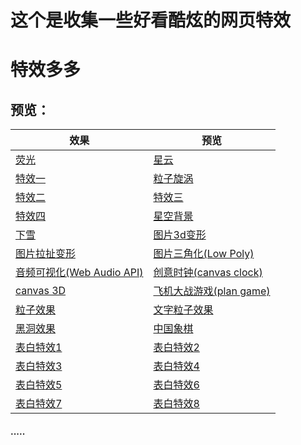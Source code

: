 # 这个是收集一些好看酷炫的网页特效
# 特效多多
## 预览：
|效果|预览|
|--|--|
| [荧光](https://rstyro.github.io/html5/fluorescence.html) |[星云](https://rstyro.github.io/html5/nebula.html)|
|[特效一](https://rstyro.github.io/html5/overflow.html)|[粒子旋涡](https://rstyro.github.io/html5/particleWhirlpool.html)|
|[特效二](https://rstyro.github.io/html5/whirlpool.html)|[特效三](https://rstyro.github.io/html5/three/index.html)|
|[特效四](https://rstyro.github.io/html5/randomDot/index.html)|[星空背景](https://rstyro.github.io/html5/starry.html)|
|[下雪](https://rstyro.github.io/html5/snow/index.html)|[图片3d变形](https://rstyro.github.io/html5/canvas的一些特效/src/Funny-demo/transform/demo2.html)|
|[图片拉扯变形](https://rstyro.github.io/html5/canvas的一些特效/src/Funny-demo/transform/demo1.html)|[图片三角化(Low Poly)](https://rstyro.github.io/html5/canvas的一些特效/src/Funny-demo/lowpoly/index.html)|
|[音频可视化(Web Audio API)](https://rstyro.github.io/html5/canvas的一些特效/src/Funny-demo/musicPlayer/index.html)|[创意时钟(canvas clock)](https://rstyro.github.io/html5/canvas的一些特效/src/Funny-demo/coolClock/index.html)|
|[canvas 3D](https://rstyro.github.io/html5/canvas的一些特效/src/3D-demo/3Dcubes.html)|[飞机大战游戏(plan game)](https://rstyro.github.io/html5/canvas的一些特效/src/Game-demo/planGame/index.html)|
|[粒子效果](https://rstyro.github.io/html5/canvas的一些特效/src/Particle-demo/orangutan/index.html)|[文字粒子效果](https://rstyro.github.io/html5/canvas的一些特效/src/Particle-demo/imgdata/controlImgData.html)|
|[黑洞效果](https://rstyro.github.io/html5/canvas的一些特效/src/Particle-demo/blackhole/blackhole.html)|[中国象棋](https://rstyro.github.io/html5/中国象棋/index.html)|
|[表白特效1](https://rstyro.github.io/html5/love/1)|[表白特效2](https://rstyro.github.io/html5/love/2)|
|[表白特效3](https://rstyro.github.io/html5/love/3)|[表白特效4](https://rstyro.github.io/html5/love/4)|
|[表白特效5](https://rstyro.github.io/html5/love/5)|[表白特效6](https://rstyro.github.io/html5/love/6)|
|[表白特效7](https://rstyro.github.io/html5/love/7)|[表白特效8](https://rstyro.github.io/html5/love/8)|
#### .....
